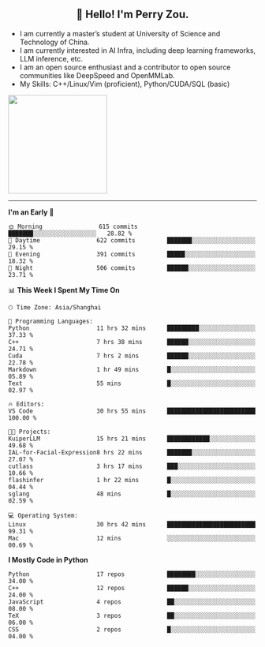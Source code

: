 <h2 align="center">👋 Hello! I'm Perry Zou.</h2>

- I am currently a master’s student at University of Science and Technology of China.
- I am currently interested in AI Infra, including deep learning frameworks, LLM inference, etc.
- I am an open source enthusiast and a contributor to open source communities like DeepSpeed and OpenMMLab.
- My Skills: C++/Linux/Vim (proficient), Python/CUDA/SQL (basic)

<img height=200 align="center" src="https://github-readme-stats.vercel.app/api?username=zonepg" />

-------

<!--START_SECTION:waka-->
**I'm an Early 🐤** 

```text
🌞 Morning                615 commits         ███████░░░░░░░░░░░░░░░░░░   28.82 % 
🌆 Daytime                622 commits         ███████░░░░░░░░░░░░░░░░░░   29.15 % 
🌃 Evening                391 commits         █████░░░░░░░░░░░░░░░░░░░░   18.32 % 
🌙 Night                  506 commits         ██████░░░░░░░░░░░░░░░░░░░   23.71 % 
```


📊 **This Week I Spent My Time On** 

```text
🕑︎ Time Zone: Asia/Shanghai

💬 Programming Languages: 
Python                   11 hrs 32 mins      █████████░░░░░░░░░░░░░░░░   37.33 % 
C++                      7 hrs 38 mins       ██████░░░░░░░░░░░░░░░░░░░   24.71 % 
Cuda                     7 hrs 2 mins        ██████░░░░░░░░░░░░░░░░░░░   22.78 % 
Markdown                 1 hr 49 mins        █░░░░░░░░░░░░░░░░░░░░░░░░   05.89 % 
Text                     55 mins             █░░░░░░░░░░░░░░░░░░░░░░░░   02.97 % 

🔥 Editors: 
VS Code                  30 hrs 55 mins      █████████████████████████   100.00 % 

🐱‍💻 Projects: 
KuiperLLM                15 hrs 21 mins      ████████████░░░░░░░░░░░░░   49.68 % 
IAL-for-Facial-Expression8 hrs 22 mins       ███████░░░░░░░░░░░░░░░░░░   27.07 % 
cutlass                  3 hrs 17 mins       ███░░░░░░░░░░░░░░░░░░░░░░   10.66 % 
flashinfer               1 hr 22 mins        █░░░░░░░░░░░░░░░░░░░░░░░░   04.44 % 
sglang                   48 mins             █░░░░░░░░░░░░░░░░░░░░░░░░   02.59 % 

💻 Operating System: 
Linux                    30 hrs 42 mins      █████████████████████████   99.31 % 
Mac                      12 mins             ░░░░░░░░░░░░░░░░░░░░░░░░░   00.69 % 
```

**I Mostly Code in Python** 

```text
Python                   17 repos            ████████░░░░░░░░░░░░░░░░░   34.00 % 
C++                      12 repos            ██████░░░░░░░░░░░░░░░░░░░   24.00 % 
JavaScript               4 repos             ██░░░░░░░░░░░░░░░░░░░░░░░   08.00 % 
TeX                      3 repos             ██░░░░░░░░░░░░░░░░░░░░░░░   06.00 % 
CSS                      2 repos             █░░░░░░░░░░░░░░░░░░░░░░░░   04.00 % 
```




<!--END_SECTION:waka-->
